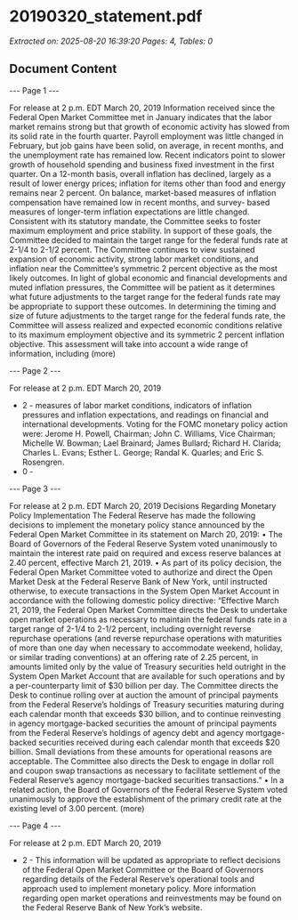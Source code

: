 # 20190320_statement.pdf

*Extracted on: 2025-08-20 16:39:20*
*Pages: 4, Tables: 0*

## Document Content

--- Page 1 ---

For release at 2 p.m. EDT March 20, 2019
Information received since the Federal Open Market Committee met in January
indicates that the labor market remains strong but that growth of economic activity has
slowed from its solid rate in the fourth quarter. Payroll employment was little changed in
February, but job gains have been solid, on average, in recent months, and the
unemployment rate has remained low. Recent indicators point to slower growth of
household spending and business fixed investment in the first quarter. On a 12-month
basis, overall inflation has declined, largely as a result of lower energy prices; inflation
for items other than food and energy remains near 2 percent. On balance, market-based
measures of inflation compensation have remained low in recent months, and survey-
based measures of longer-term inflation expectations are little changed.
Consistent with its statutory mandate, the Committee seeks to foster maximum
employment and price stability. In support of these goals, the Committee decided to
maintain the target range for the federal funds rate at 2-1/4 to 2-1/2 percent. The
Committee continues to view sustained expansion of economic activity, strong labor
market conditions, and inflation near the Committee’s symmetric 2 percent objective as
the most likely outcomes. In light of global economic and financial developments and
muted inflation pressures, the Committee will be patient as it determines what future
adjustments to the target range for the federal funds rate may be appropriate to support
these outcomes.
In determining the timing and size of future adjustments to the target range for the
federal funds rate, the Committee will assess realized and expected economic conditions
relative to its maximum employment objective and its symmetric 2 percent inflation
objective. This assessment will take into account a wide range of information, including
(more)

--- Page 2 ---

For release at 2 p.m. EDT March 20, 2019
- 2 -
measures of labor market conditions, indicators of inflation pressures and inflation
expectations, and readings on financial and international developments.
Voting for the FOMC monetary policy action were: Jerome H. Powell, Chairman;
John C. Williams, Vice Chairman; Michelle W. Bowman; Lael Brainard; James Bullard;
Richard H. Clarida; Charles L. Evans; Esther L. George; Randal K. Quarles; and Eric S.
Rosengren.
- 0 -

--- Page 3 ---

For release at 2 p.m. EDT March 20, 2019
Decisions Regarding Monetary Policy Implementation
The Federal Reserve has made the following decisions to implement the monetary policy
stance announced by the Federal Open Market Committee in its statement on March 20,
2019:
• The Board of Governors of the Federal Reserve System voted unanimously to
maintain the interest rate paid on required and excess reserve balances at 2.40
percent, effective March 21, 2019.
• As part of its policy decision, the Federal Open Market Committee voted to
authorize and direct the Open Market Desk at the Federal Reserve Bank of New
York, until instructed otherwise, to execute transactions in the System Open
Market Account in accordance with the following domestic policy directive:
“Effective March 21, 2019, the Federal Open Market Committee directs the
Desk to undertake open market operations as necessary to maintain the federal
funds rate in a target range of 2-1/4 to 2-1/2 percent, including overnight
reverse repurchase operations (and reverse repurchase operations with
maturities of more than one day when necessary to accommodate weekend,
holiday, or similar trading conventions) at an offering rate of 2.25 percent, in
amounts limited only by the value of Treasury securities held outright in the
System Open Market Account that are available for such operations and by a
per-counterparty limit of $30 billion per day.
The Committee directs the Desk to continue rolling over at auction the amount
of principal payments from the Federal Reserve’s holdings of Treasury
securities maturing during each calendar month that exceeds $30 billion, and
to continue reinvesting in agency mortgage-backed securities the amount of
principal payments from the Federal Reserve’s holdings of agency debt and
agency mortgage-backed securities received during each calendar month that
exceeds $20 billion. Small deviations from these amounts for operational
reasons are acceptable.
The Committee also directs the Desk to engage in dollar roll and coupon swap
transactions as necessary to facilitate settlement of the Federal Reserve’s
agency mortgage-backed securities transactions.”
• In a related action, the Board of Governors of the Federal Reserve System voted
unanimously to approve the establishment of the primary credit rate at the existing
level of 3.00 percent.
(more)

--- Page 4 ---

For release at 2 p.m. EDT March 20, 2019
- 2 -
This information will be updated as appropriate to reflect decisions of the Federal Open
Market Committee or the Board of Governors regarding details of the Federal Reserve’s
operational tools and approach used to implement monetary policy.
More information regarding open market operations and reinvestments may be found on
the Federal Reserve Bank of New York’s website.
